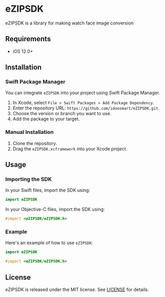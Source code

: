 # eZIPSDK

eZIPSDK is a library for making watch face image conversion

## Requirements

- iOS 12.0+

## Installation

### Swift Package Manager

You can integrate `eZIPSDK` into your project using Swift Package Manager.

1. In Xcode, select `File > Swift Packages > Add Package Dependency`.
2. Enter the repository URL: `https://github.com/idoosmart/eZIPSDK.git`.
3. Choose the version or branch you want to use.
4. Add the package to your target.

### Manual Installation

1. Clone the repository.
2. Drag the `eZIPSDK.xcframework` into your Xcode project.

## Usage

### Importing the SDK

In your Swift files, import the SDK using:

```swift
import eZIPSDK
```

In your Objective-C files, import the SDK using:

```objective-c
#import <eZIPSDK/eZIPSDK.h>
```

### Example

Here's an example of how to use `eZIPSDK`:

```swift
import eZIPSDK


```

```objective-c
#import <eZIPSDK/eZIPSDK.h>


```

## License

eZIPSDK is released under the MIT license. See [LICENSE](LICENSE) for details.
